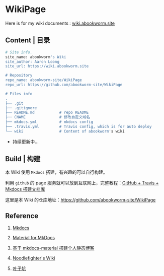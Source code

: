 # WikiPage
Here is for my wiki documents : [wiki.abookworm.site](https://wiki.abookworm.site)



## Content | 目录



```bash
# Site info.
site_name: abookworm's Wiki
site_author: Aaron Loong
site_url: https://wiki.abookworm.site

# Repository
repo_name: abookworm-site/WikiPage
repo_url: https://github.com/abookworm-site/WikiPage

# Files info
.
├── .git
├── .gitignore
├── README.md			# repo README
├── CNAME				# 修改自定义域名
├── mkdocs.yml			# mkdocs config
├── .travis.yml			# Travis config, which is for auto deploy
└── wiki				# Content of abookworm's wiki

```

- 持续更新中...



## Build | 构建

本 Wiki 使用 `Mkdocs` 搭建，有兴趣的可以自行构建。

利用 `github` 的 page 服务就可以放到互联网上，完整教程：[GitHub + Travis + Mkdocs 搭建文档库](https://learnku.com/articles/32279)





这里是本 Wiki 的仓库地址：https://github.com/abookworm-site/WikiPage



## Reference

1. [Mkdocs](https://www.mkdocs.org)

2. [Material for MkDocs](https://squidfunk.github.io/mkdocs-material/)

3. [基于 mkdocs-material 搭建个人静态博客](https://cyent.github.io/markdown-with-mkdocs-material/)
4. [Noodlefighter's Wiki](https://wiki.noodlefighter.com)

5. [叶子坑](https://flc.io)

